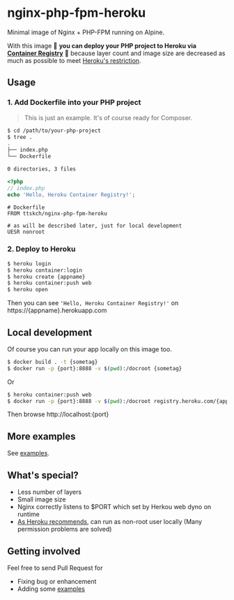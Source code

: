 # nginx-php-fpm-heroku

Minimal image of Nginx + PHP-FPM running on Alpine.

With this image 👏 **you can deploy your PHP project to Heroku via [Container Registry](https://devcenter.heroku.com/articles/container-registry-and-runtime)** 👏 because layer count and image size are decreased as much as possible to meet [Heroku's restriction](https://devcenter.heroku.com/articles/container-registry-and-runtime#known-issues-and-limitations).

## Usage

### 1. Add Dockerfile into your PHP project

> This is just an example. It's of course ready for Composer.

```bash
$ cd /path/to/your-php-project
$ tree .
.
├── index.php
└── Dockerfile

0 directories, 3 files
```

```php
<?php
// index.php
echo 'Hello, Heroku Container Registry!';
```

```
# Dockerfile
FROM ttskch/nginx-php-fpm-heroku

# as will be described later, just for local development
UESR nonroot
```

### 2. Deploy to Heroku

```bash
$ heroku login
$ heroku container:login
$ heroku create {appname}
$ heroku container:push web
$ heroku open
```

Then you can see `'Hello, Heroku Container Registry!'` on https://{appname}.herokuapp.com

## Local development

Of course you can run your app locally on this image too.

```bash
$ docker build . -t {sometag}
$ docker run -p {port}:8888 -v $(pwd):/docroot {sometag}
```

Or

```bash
$ heroku container:push web
$ docker run -p {port}:8888 -v $(pwd):/docroot registry.heroku.com/{appname}/web
```

Then browse http://localhost:{port}

## More examples

See [examples](examples).

## What's special?

* Less number of layers
* Small image size
* Nginx correctly listens to $PORT which set by Herkou web dyno on runtime
* [As Heroku recommends](https://devcenter.heroku.com/articles/container-registry-and-runtime#run-the-image-as-a-non-root-user), can run as non-root user locally (Many permission problems are solved)

## Getting involved

Feel free to send Pull Request for

* Fixing bug or enhancement
* Adding some [examples](examples)
